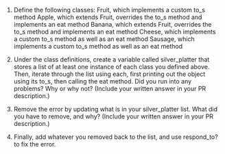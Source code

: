 1. Define the following classes:
Fruit, which implements a custom to_s method
Apple, which extends Fruit, overrides the to_s method and implements an eat method
Banana, which extends Fruit, overrides the to_s method and implements an eat method
Cheese, which implements a custom to_s method as well as an eat method
Sausage, which implements a custom to_s method as well as an eat method

2. Under the class definitions, create a variable called silver_platter that stores a list of at least one instance of each class you defined above. Then, iterate through the list using each, first printing out the object using its to_s, then calling the eat method. Did you run into any problems? Why or why not? (Include your written answer in your PR description.)

3. Remove the error by updating what is in your silver_platter list. What did you have to remove, and why? (Include your written answer in your PR description.)

4. Finally, add whatever you removed back to the list, and use respond_to? to fix the error.